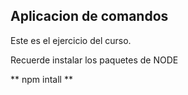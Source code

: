 ## Aplicacion de comandos

Este es el ejercicio del curso.


Recuerde instalar los paquetes de NODE

** npm intall **
